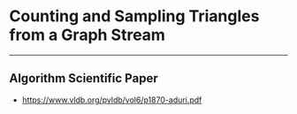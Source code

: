 # Counting and Sampling Triangles from a Graph Stream


---

## Algorithm Scientific Paper
- https://www.vldb.org/pvldb/vol6/p1870-aduri.pdf
